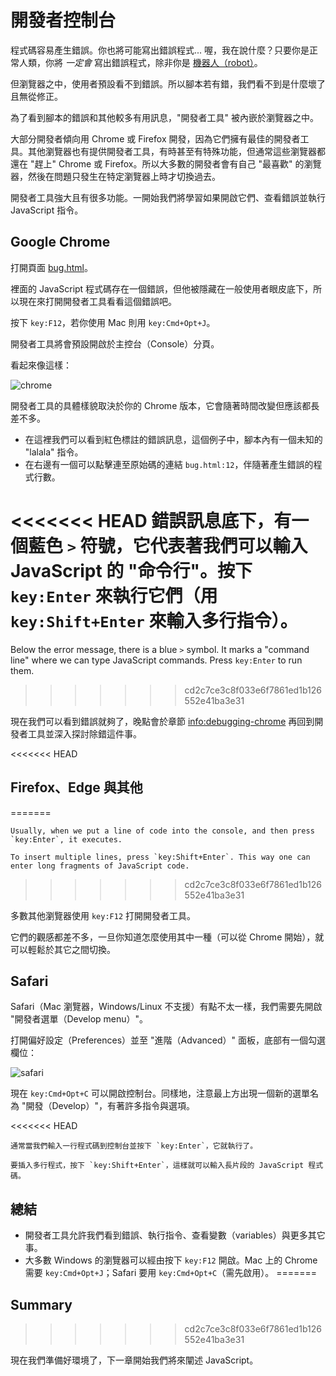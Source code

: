 # 開發者控制台

程式碼容易產生錯誤。你也將可能寫出錯誤程式... 喔，我在說什麼？只要你是正常人類，你將 *一定會* 寫出錯誤程式，除非你是 [機器人（robot）](https://en.wikipedia.org/wiki/Bender_(Futurama))。

但瀏覽器之中，使用者預設看不到錯誤。所以腳本若有錯，我們看不到是什麼壞了且無從修正。

為了看到腳本的錯誤和其他較多有用訊息，"開發者工具" 被內嵌於瀏覽器之中。

大部分開發者傾向用 Chrome 或 Firefox 開發，因為它們擁有最佳的開發者工具。其他瀏覽器也有提供開發者工具，有時甚至有特殊功能，但通常這些瀏覽器都還在 "趕上" Chrome 或 Firefox。所以大多數的開發者會有自己 "最喜歡" 的瀏覽器，然後在問題只發生在特定瀏覽器上時才切換過去。

開發者工具強大且有很多功能。一開始我們將學習如果開啟它們、查看錯誤並執行 JavaScript 指令。

## Google Chrome

打開頁面 [bug.html](bug.html)。

裡面的 JavaScript 程式碼存在一個錯誤，但他被隱藏在一般使用者眼皮底下，所以現在來打開開發者工具看看這個錯誤吧。

按下 `key:F12`，若你使用 Mac 則用 `key:Cmd+Opt+J`。

開發者工具將會預設開啟於主控台（Console）分頁。

看起來像這樣：

![chrome](chrome.png)

開發者工具的具體樣貌取決於你的 Chrome 版本，它會隨著時間改變但應該都長差不多。

- 在這裡我們可以看到紅色標註的錯誤訊息，這個例子中，腳本內有一個未知的 "lalala" 指令。
- 在右邊有一個可以點擊連至原始碼的連結 `bug.html:12`，伴隨著產生錯誤的程式行數。

<<<<<<< HEAD
錯誤訊息底下，有一個藍色 `>` 符號，它代表著我們可以輸入 JavaScript 的 "命令行"。按下 `key:Enter` 來執行它們（用 `key:Shift+Enter` 來輸入多行指令）。
=======
Below the error message, there is a blue `>` symbol. It marks a "command line" where we can type JavaScript commands. Press `key:Enter` to run them.
>>>>>>> cd2c7ce3c8f033e6f7861ed1b126552e41ba3e31

現在我們可以看到錯誤就夠了，晚點會於章節 <info:debugging-chrome> 再回到開發者工具並深入探討除錯這件事。

<<<<<<< HEAD
## Firefox、Edge 與其他
=======
```smart header="Multi-line input"
Usually, when we put a line of code into the console, and then press `key:Enter`, it executes.

To insert multiple lines, press `key:Shift+Enter`. This way one can enter long fragments of JavaScript code.
```
>>>>>>> cd2c7ce3c8f033e6f7861ed1b126552e41ba3e31

多數其他瀏覽器使用 `key:F12` 打開開發者工具。

它們的觀感都差不多，一旦你知道怎麼使用其中一種（可以從 Chrome 開始），就可以輕鬆於其它之間切換。

## Safari

Safari（Mac 瀏覽器，Windows/Linux 不支援）有點不太一樣，我們需要先開啟 "開發者選單（Develop menu）"。

打開偏好設定（Preferences）並至 "進階（Advanced）" 面板，底部有一個勾選欄位：

![safari](safari.png)

現在 `key:Cmd+Opt+C` 可以開啟控制台。同樣地，注意最上方出現一個新的選單名為 "開發（Develop）"，有著許多指令與選項。

<<<<<<< HEAD
```smart header="輸入多行"
通常當我們輸入一行程式碼到控制台並按下 `key:Enter`，它就執行了。

要插入多行程式，按下 `key:Shift+Enter`，這樣就可以輸入長片段的 JavaScript 程式碼。
```

## 總結

- 開發者工具允許我們看到錯誤、執行指令、查看變數（variables）與更多其它事。
- 大多數 Windows 的瀏覽器可以經由按下 `key:F12` 開啟。Mac 上的 Chrome 需要 `key:Cmd+Opt+J`；Safari 要用 `key:Cmd+Opt+C`（需先啟用）。
=======
## Summary
>>>>>>> cd2c7ce3c8f033e6f7861ed1b126552e41ba3e31

現在我們準備好環境了，下一章開始我們將來闡述 JavaScript。

